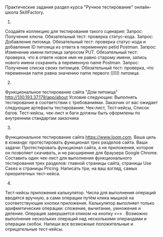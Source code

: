 Практические задания раздел курса "Ручное тестирование" онлайн-школа SkillFactory.

1.
Создайте коллекцию для тестирования такого сценария:
Запрос: Получение ключа. 
Обязательный тест: проверка статус-кода.
Запрос: Добавление питомца. 
Обязательный тест: проверка статус-кода и добавление ID питомца из ответа в переменную petid Postman.
Запрос: Изменение имени питомца запросом PUT. 
Обязательный тест: проверка, что в ответе новое имя не равно старому имени, запись нового имени сохранить в переменную name Postman.
Запрос: Получение списка своих питомцев.
Обязательный тест: проверка, что переменная name равна значению name первого ([0]) питомца.

2.
Функциональное тестирование сайта "Дом питомца" http://130.193.37.179/app/about
Условия следующие:
Выполнять тестирование в соответствии с требованиями.
Заказчик от вас ожидает следующие артефакты тестирования:
Чек-лист,
Тест-кейсы,
Список багов.
Тест-кейсы, чек-лист и баги должны быть оформлены по внутренним стандартам заказчика

3.
Функциональное тестирование сайта https://www.loom.com.
Ваша цель в команде: протестировать функционал трех разделов сайта.
Ваши задачи: 
Протестировать функционал сайта, а не приложения, которое он позволяет скачивать, и не расширение для браузера Google Chrome. 
Составить один чек-лист для выполнения функционального тестирования трех разделов: главной страницы сайта, страницы Use Cases и страницы Pricing.
Написать три, на ваш взгляд, самых приоритетных тест-кейса.

4.
Тест-кейсы приложения калькулятор.
Числа для выполнения операций вводятся вручную, а сами операции путём клика мышкой на соответствующие кнопки приложения.
Калькулятор выполняет только арифметические операции: сложение, вычитание, умножение и деление. Операция завершается кликом на кнопку «=» .
Возможно выполнение нескольких операций над несколькими операндами и операции скобок.
Напиши все возможные положительные и отрицательные тест-кейсы.
